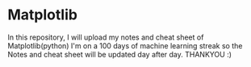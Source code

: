 # Matplotlib
In this repository, I will upload my notes and cheat sheet of Matplotlib(python)
 I'm on a 100 days of machine learning streak so the Notes and cheat sheet will be updated day after day.
 THANKYOU  :)
